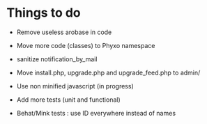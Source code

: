 Things to do
============

 * Remove useless arobase in code
 * Move more code (classes) to Phyxo namespace
 * sanitize notification_by_mail
 * Move install.php, upgrade.php and upgrade_feed.php to admin/

 * Use non minified javascript (in progress)
 * Add more tests (unit and functional)
 * Behat/Mink tests : use ID everywhere instead of names
